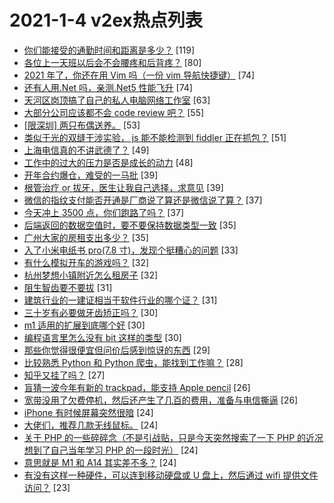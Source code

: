 # 2021-1-4 v2ex热点列表

+ [你们能接受的通勤时间和距离是多少？](https://www.v2ex.com/t/741512#reply119) [119]
+ [各位上一天班以后会不会腰疼和后背疼？](https://www.v2ex.com/t/741348#reply80) [80]
+ [2021 年了，你还在用 Vim 吗（一份 vim 导航快捷键）](https://www.v2ex.com/t/741463#reply74) [74]
+ [还有人用.Net 吗，亲测.Net5 性能飞升](https://www.v2ex.com/t/741550#reply74) [74]
+ [天河区岗顶搞了自己的私人电脑网络工作室](https://www.v2ex.com/t/741438#reply63) [63]
+ [大部分公司应该都不会 code review 吧？](https://www.v2ex.com/t/741378#reply55) [55]
+ [[限深圳] 两只布偶送养。](https://www.v2ex.com/t/741408#reply53) [53]
+ [类似于光的双缝干涉实验， js 能不能检测到 fiddler 正在抓包？](https://www.v2ex.com/t/741356#reply51) [51]
+ [上海电信真的不讲武德了？](https://www.v2ex.com/t/741427#reply49) [49]
+ [工作中的过大的压力是否是成长的动力](https://www.v2ex.com/t/741419#reply48) [48]
+ [开年合约爆仓，难受的一马批](https://www.v2ex.com/t/741436#reply39) [39]
+ [根管治疗 or 拔牙，医生让我自己选择，求意见](https://www.v2ex.com/t/741483#reply39) [39]
+ [微信的指纹支付能否开通是厂商说了算还是微信说了算？](https://www.v2ex.com/t/741432#reply37) [37]
+ [今天冲上 3500 点，你们跑路了吗？](https://www.v2ex.com/t/741530#reply37) [37]
+ [后端返回的数据空值时，要不要保持数据类型一致](https://www.v2ex.com/t/741415#reply35) [35]
+ [广州大家的房租支出多少？](https://www.v2ex.com/t/741522#reply35) [35]
+ [入了小米电纸书 pro(7.8 寸)，发现个挺糟心的问题](https://www.v2ex.com/t/741352#reply33) [33]
+ [有什么模拟开车的游戏吗？](https://www.v2ex.com/t/741510#reply32) [32]
+ [杭州梦想小镇附近怎么租房子](https://www.v2ex.com/t/741368#reply32) [32]
+ [阻生智齿要不要拔](https://www.v2ex.com/t/741527#reply31) [31]
+ [建筑行业的一建证相当于软件行业的哪个证？](https://www.v2ex.com/t/741349#reply31) [31]
+ [三十岁有必要做牙齿矫正吗？](https://www.v2ex.com/t/741502#reply30) [30]
+ [m1 适用的扩展到底哪个好](https://www.v2ex.com/t/741541#reply30) [30]
+ [编程语言里怎么没有 bit 这样的类型](https://www.v2ex.com/t/741367#reply30) [30]
+ [那些你觉得很便宜但问价后感到惊讶的东西](https://www.v2ex.com/t/741542#reply29) [29]
+ [比较熟悉 Python 和 Python 爬虫，能找到工作嘛？](https://www.v2ex.com/t/741372#reply28) [28]
+ [知乎又挂了吗？](https://www.v2ex.com/t/741583#reply27) [27]
+ [盲猜一波今年有新的 trackpad，能支持 Apple pencil](https://www.v2ex.com/t/741424#reply26) [26]
+ [宽带没用了欠费停机，然后还产生了几百的费用，准备与电信撕逼](https://www.v2ex.com/t/741449#reply26) [26]
+ [iPhone 有时候屏幕突然很暗](https://www.v2ex.com/t/741401#reply24) [24]
+ [大佬们，推荐几款无线鼠标。](https://www.v2ex.com/t/741517#reply24) [24]
+ [关于 PHP 的一些碎碎念（不是引战贴，只是今天突然搜索了一下 PHP 的近况想到了自己当年学习 PHP 的一段时光）](https://www.v2ex.com/t/741578#reply24) [24]
+ [意思就是 M1 和 A14 其实差不多？](https://www.v2ex.com/t/741359#reply24) [24]
+ [有没有这样一种硬件，可以连到移动硬盘或 U 盘上，然后通过 wifi 提供文件访问？](https://www.v2ex.com/t/741535#reply23) [23]
